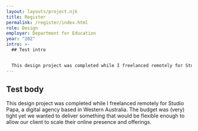 ```yaml
---
layout: layouts/project.njk
title: Register
permalink: /register/index.html
role: Design
employer: Department for Education
year: "202"
intro: >-
  ## Test intro


  This design project was completed while I freelanced remotely for Studio Papa, a digital agency based in Western Australia. The budget was (very) tight yet we wanted to deliver something that would be flexible enough to allow our client to scale their online presence and offerings.
---
```

## Test body

This design project was completed while I freelanced remotely for Studio Papa, a digital agency based in Western Australia. The budget was (very) tight yet we wanted to deliver something that would be flexible enough to allow our client to scale their online presence and offerings.